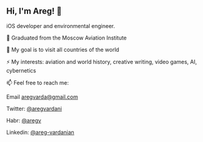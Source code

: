 ## Hi, I'm Areg! 👋
iOS developer and environmental engineer.

🌱 Graduated from the Moscow Aviation Institute

🔭 My goal is to visit all countries of the world

⚡ My interests: aviation and world history, creative writing, video games, AI, cybernetics

📫 Feel free to reach me:

Email aregvarda@gmail.com

Twitter: [@aregvardani](https://twitter.com/aregvardani)

Habr: [@aregv](https://career.habr.com/aregv)

Linkedin: [@areg-vardanian](https://www.linkedin.com/in/areg-vardanian-b21b34225)

